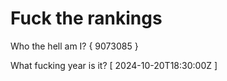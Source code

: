 # Fuck the rankings

Who the hell am I?
{ 9073085 }

What fucking year is it?
[ 2024-10-20T18:30:00Z ]

